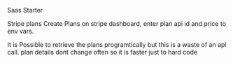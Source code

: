 Saas Starter

Stripe plans
Create Plans on stripe dashboard, enter plan api id and price to env vars.

It is Possible to retrieve the plans programtically but this is a waste
of an api call. plan details dont change often so it is faster just to hard code
